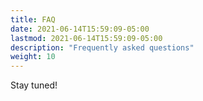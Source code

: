 ```yaml
---
title: FAQ
date: 2021-06-14T15:59:09-05:00
lastmod: 2021-06-14T15:59:09-05:00
description: "Frequently asked questions"
weight: 10
---
```


Stay tuned!